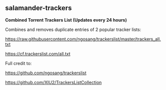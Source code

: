 ## salamander-trackers

**Combined Torrent Trackers List (Updates every 24 hours)**

Combines and removes duplicate entries of 2 popular tracker lists:

https://raw.githubusercontent.com/ngosang/trackerslist/master/trackers_all.txt

https://cf.trackerslist.com/all.txt

Full credit to:

https://github.com/ngosang/trackerslist

https://github.com/XIU2/TrackersListCollection
